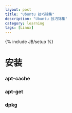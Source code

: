 ```yaml
---
layout: post
title: "Ubuntu 技巧锦集"
description: "Ubuntu 技巧锦集"
category: learning
tags: [Linux]
---
```

{% include JB/setup %}


# 安装

### apt-cache

### apt-get

### dpkg

